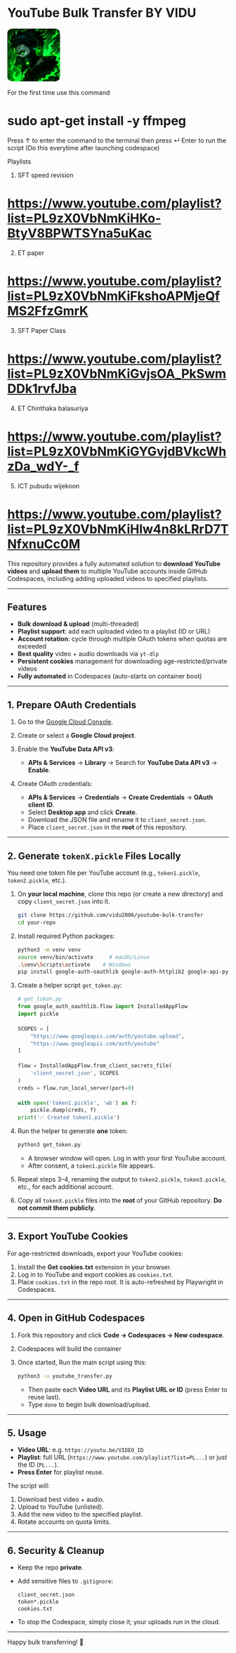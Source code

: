 # YouTube Bulk Transfer BY VIDU
![Header Image](header.png)

For the first time use this command

# sudo apt-get install -y ffmpeg

Press ↑ to enter the command to the terminal then press ↵ Enter to run the script (Do this everytime after launching codespace) 

Playlists 
1) SFT speed revision
# https://www.youtube.com/playlist?list=PL9zX0VbNmKiHKo-BtyV8BPWTSYna5uKac

2) ET paper
# https://www.youtube.com/playlist?list=PL9zX0VbNmKiFkshoAPMjeQfMS2FfzGmrK

3) SFT Paper Class
# https://www.youtube.com/playlist?list=PL9zX0VbNmKiGvjsOA_PkSwmDDk1rvfJba

4) ET Chinthaka balasuriya
# https://www.youtube.com/playlist?list=PL9zX0VbNmKiGYGvjdBVkcWhzDa_wdY-_f

5) ICT pubudu wijekoon
# https://www.youtube.com/playlist?list=PL9zX0VbNmKiHlw4n8kLRrD7TNfxnuCc0M
  
This repository provides a fully automated solution to **download YouTube videos** and **upload them** to multiple YouTube accounts inside GitHub Codespaces, including adding uploaded videos to specified playlists.

---

## Features

* **Bulk download & upload** (multi-threaded)
* **Playlist support**: add each uploaded video to a playlist (ID or URL)
* **Account rotation**: cycle through multiple OAuth tokens when quotas are exceeded
* **Best quality** video + audio downloads via `yt-dlp`
* **Persistent cookies** management for downloading age-restricted/private videos
* **Fully automated** in Codespaces (auto-starts on container boot)

---

## 1. Prepare OAuth Credentials

1. Go to the [Google Cloud Console](https://console.cloud.google.com/).
2. Create or select a **Google Cloud project**.
3. Enable the **YouTube Data API v3**:

   * **APIs & Services** → **Library** → Search for **YouTube Data API v3** → **Enable**.
4. Create OAuth credentials:

   * **APIs & Services** → **Credentials** → **Create Credentials** → **OAuth client ID**.
   * Select **Desktop app** and click **Create**.
   * Download the JSON file and rename it to `client_secret.json`.
   * Place `client_secret.json` in the **root** of this repository.

---

## 2. Generate `tokenX.pickle` Files Locally

You need one token file per YouTube account (e.g., `token1.pickle`, `token2.pickle`, etc.).

1. On **your local machine**, clone this repo (or create a new directory) and copy `client_secret.json` into it.

   ```bash
   git clone https://github.com/vidu2006/youtube-bulk-transfer
   cd your-repo
   ```

2. Install required Python packages:

   ```bash
   python3 -m venv venv
   source venv/bin/activate     # macOS/Linux
   .\venv\Scripts\activate    # Windows
   pip install google-auth-oauthlib google-auth-httplib2 google-api-python-client
   ```

3. Create a helper script `get_token.py`:

   ```python
   # get_token.py
   from google_auth_oauthlib.flow import InstalledAppFlow
   import pickle

   SCOPES = [
       "https://www.googleapis.com/auth/youtube.upload",
       "https://www.googleapis.com/auth/youtube"
   ]

   flow = InstalledAppFlow.from_client_secrets_file(
       'client_secret.json', SCOPES
   )
   creds = flow.run_local_server(port=0)

   with open('token1.pickle', 'wb') as f:
       pickle.dump(creds, f)
   print('✅ Created token1.pickle')
   ```

4. Run the helper to generate **one** token:

   ```bash
   python3 get_token.py
   ```

   * A browser window will open. Log in with your first YouTube account.
   * After consent, a `token1.pickle` file appears.

5. Repeat steps 3–4, renaming the output to `token2.pickle`, `token3.pickle`, etc., for each additional account.

6. Copy all `tokenX.pickle` files into the **root** of your GitHub repository. **Do not commit them publicly**.

---

## 3. Export YouTube Cookies 

For age-restricted downloads, export your YouTube cookies:

1. Install the **Get cookies.txt** extension in your browser.
2. Log in to YouTube and export cookies as `cookies.txt`.
3. Place `cookies.txt` in the repo root. It is auto-refreshed by Playwright in Codespaces.

---

## 4. Open in GitHub Codespaces

1. Fork this repository and click **Code → Codespaces → New codespace**.
2. Codespaces will build the container
3. Once started, Run the main script using this:

   ```bash
   python3 -u youtube_transfer.py
   ```

   * Then paste each **Video URL** and its **Playlist URL or ID** (press Enter to reuse last).
   * Type `done` to begin bulk download/upload.

---

## 5. Usage

* **Video URL**: e.g. `https://youtu.be/VIDEO_ID`
* **Playlist**: full URL (`https://www.youtube.com/playlist?list=PL...`) or just the ID (`PL...`).
* **Press Enter** for playlist reuse.

The script will:

1. Download best video + audio.
2. Upload to YouTube (unlisted).
3. Add the new video to the specified playlist.
4. Rotate accounts on quota limits.

---

## 6. Security & Cleanup

* Keep the repo **private**.

* Add sensitive files to `.gitignore`:

  ```gitignore
  client_secret.json
  token*.pickle
  cookies.txt
  ```

* To stop the Codespace, simply close it; your uploads run in the cloud.

---

Happy bulk transferring! 🎉
